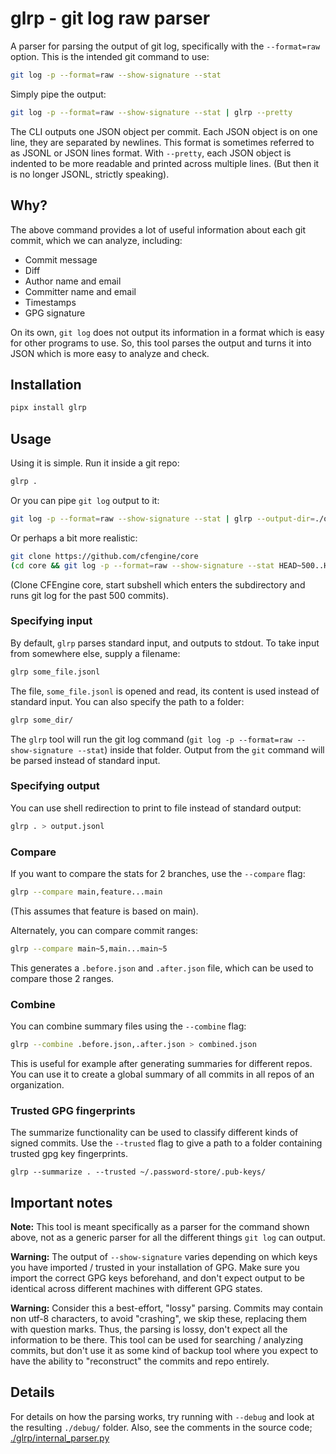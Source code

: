 # glrp - git log raw parser

A parser for parsing the output of git log, specifically with the `--format=raw` option.
This is the intended git command to use:

```bash
git log -p --format=raw --show-signature --stat
```

Simply pipe the output:

```bash
git log -p --format=raw --show-signature --stat | glrp --pretty
```

The CLI outputs one JSON object per commit.
Each JSON object is on one line, they are separated by newlines.
This format is sometimes referred to as JSONL or JSON lines format.
With `--pretty`, each JSON object is indented to be more readable and printed across multiple lines.
(But then it is no longer JSONL, strictly speaking).

## Why?

The above command provides a lot of useful information about each git commit, which we can analyze, including:

- Commit message
- Diff
- Author name and email
- Committer name and email
- Timestamps
- GPG signature

On its own, `git log` does not output its information in a format which is easy for other programs to use.
So, this tool parses the output and turns it into JSON which is more easy to analyze and check.

## Installation

```bash
pipx install glrp
```

## Usage

Using it is simple.
Run it inside a git repo:

```bash
glrp .
```

Or you can pipe `git log` output to it:

```bash
git log -p --format=raw --show-signature --stat | glrp --output-dir=./out/
```

Or perhaps a bit more realistic:

```bash
git clone https://github.com/cfengine/core
(cd core && git log -p --format=raw --show-signature --stat HEAD~500..HEAD 2>/dev/null) | glrp
```

(Clone CFEngine core, start subshell which enters the subdirectory and runs git log for the past 500 commits).

### Specifying input

By default, `glrp` parses standard input, and outputs to stdout.
To take input from somewhere else, supply a filename:

```bash
glrp some_file.jsonl
```

The file, `some_file.jsonl` is opened and read, its content is used instead of standard input.
You can also specify the path to a folder:

```bash
glrp some_dir/
```

The `glrp` tool will run the git log command (`git log -p --format=raw --show-signature --stat`) inside that folder.
Output from the `git` command will be parsed instead of standard input.

### Specifying output

You can use shell redirection to print to file instead of standard output:

```bash
glrp . > output.jsonl
```

### Compare

If you want to compare the stats for 2 branches, use the `--compare` flag:

```bash
glrp --compare main,feature...main
```

(This assumes that feature is based on main).

Alternately, you can compare commit ranges:

```bash
glrp --compare main~5,main...main~5
```

This generates a `.before.json` and `.after.json` file, which can be used to compare those 2 ranges.

### Combine

You can combine summary files using the `--combine` flag:

```bash
glrp --combine .before.json,.after.json > combined.json
```

This is useful for example after generating summaries for different repos.
You can use it to create a global summary of all commits in all repos of an organization.

### Trusted GPG fingerprints

The summarize functionality can be used to classify different kinds of signed commits.
Use the `--trusted` flag to give a path to a folder containing trusted gpg key fingerprints.

```
glrp --summarize . --trusted ~/.password-store/.pub-keys/
```

## Important notes

**Note:** This tool is meant specifically as a parser for the command shown above, not as a generic parser for all the different things `git log` can output.

**Warning:** The output of `--show-signature` varies depending on which keys you have imported / trusted in your installation of GPG.
Make sure you import the correct GPG keys beforehand, and don't expect output to be identical across different machines with different GPG states.

**Warning:** Consider this a best-effort, "lossy" parsing.
Commits may contain non utf-8 characters, to avoid "crashing", we skip these, replacing them with question marks.
Thus, the parsing is lossy, don't expect all the information to be there.
This tool can be used for searching / analyzing commits, but don't use it as some kind of backup tool where you expect to have the ability to "reconstruct" the commits and repo entirely.

## Details

For details on how the parsing works, try running with `--debug` and look at the resulting `./debug/` folder.
Also, see the comments in the source code; [./glrp/internal_parser.py](./glrp/internal_parser.py)
